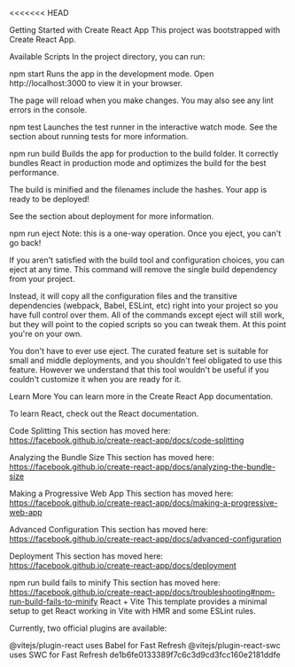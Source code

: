 <<<<<<< HEAD

Getting Started with Create React App
This project was bootstrapped with Create React App.

Available Scripts
In the project directory, you can run:

npm start
Runs the app in the development mode.
Open http://localhost:3000 to view it in your browser.

The page will reload when you make changes.
You may also see any lint errors in the console.

npm test
Launches the test runner in the interactive watch mode.
See the section about running tests for more information.

npm run build
Builds the app for production to the build folder.
It correctly bundles React in production mode and optimizes the build for the best performance.

The build is minified and the filenames include the hashes.
Your app is ready to be deployed!

See the section about deployment for more information.

npm run eject
Note: this is a one-way operation. Once you eject, you can't go back!

If you aren't satisfied with the build tool and configuration choices, you can eject at any time. This command will remove the single build dependency from your project.

Instead, it will copy all the configuration files and the transitive dependencies (webpack, Babel, ESLint, etc) right into your project so you have full control over them. All of the commands except eject will still work, but they will point to the copied scripts so you can tweak them. At this point you're on your own.

You don't have to ever use eject. The curated feature set is suitable for small and middle deployments, and you shouldn't feel obligated to use this feature. However we understand that this tool wouldn't be useful if you couldn't customize it when you are ready for it.

Learn More
You can learn more in the Create React App documentation.

To learn React, check out the React documentation.

Code Splitting
This section has moved here: https://facebook.github.io/create-react-app/docs/code-splitting

Analyzing the Bundle Size
This section has moved here: https://facebook.github.io/create-react-app/docs/analyzing-the-bundle-size

Making a Progressive Web App
This section has moved here: https://facebook.github.io/create-react-app/docs/making-a-progressive-web-app

Advanced Configuration
This section has moved here: https://facebook.github.io/create-react-app/docs/advanced-configuration

Deployment
This section has moved here: https://facebook.github.io/create-react-app/docs/deployment

npm run build fails to minify
This section has moved here: https://facebook.github.io/create-react-app/docs/troubleshooting#npm-run-build-fails-to-minify
React + Vite
This template provides a minimal setup to get React working in Vite with HMR and some ESLint rules.

Currently, two official plugins are available:

@vitejs/plugin-react uses Babel for Fast Refresh
@vitejs/plugin-react-swc uses SWC for Fast Refresh
de1b6fe0133389f7c6c3d9cd3fcc160e2181ddfe
